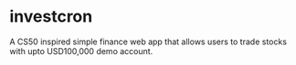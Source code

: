 # investcron

A CS50 inspired simple finance web app that allows users to trade stocks with upto USD100,000 demo account.
